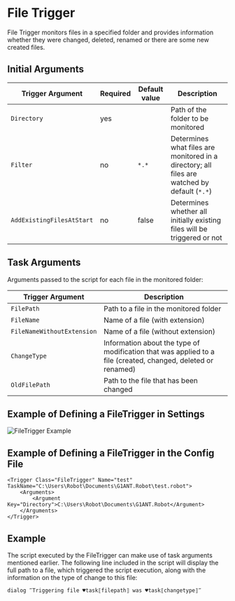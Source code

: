 # File Trigger

File Trigger monitors files in a specified folder and provides information whether they were changed, deleted, renamed or there are some new created files.

## Initial Arguments

| Trigger Argument | Required | Default value | Description |
| -------- | ---- | -------- | ------------- |
| `Directory` | yes |  | Path of the folder to be monitored |
| `Filter` | no |  `*.*` | Determines what files are monitored in a directory; all files are watched by default (`*.*`) |
| `AddExistingFilesAtStart` | no | false | Determines whether all initially existing files will be triggered or not |

## Task Arguments

Arguments passed to the script for each file in the monitored folder:

| Trigger Argument | Description |
| -------- | ---- |
| `FilePath` | Path to a file in the monitored folder |
| `FileName` | Name of a file (with extension) |
| `FileNameWithoutExtension` | Name of a file (without extension) |
| `ChangeType` | Information about the type of modification that was applied to a file (created, changed, deleted or renamed) |
| `OldFilePath` | Path to the file that has been changed |

## Example of Defining a FileTrigger in Settings

![FileTrigger Example](https://manual.g1ant.com/link/G1ANT.Manual/-assets/filetriggerexample.png)

## Example of Defining a FileTrigger in the Config File

```G1ANT
<Trigger Class="FileTrigger" Name="test" TaskName="C:\Users\Robot\Documents\G1ANT.Robot\test.robot">
	<Arguments>
		<Argument Key="Directory">C:\Users\Robot\Documents\G1ANT.Robot</Argument>
	</Arguments>
</Trigger> 
```

## Example

The script executed by the FileTrigger can make use of task arguments mentioned earlier. The following line included in the script will display the full path to a file, which triggered the script execution, along with the information on the type of change to this file:

```G1ANT
dialog ‴Triggering file ♥task⟦filepath⟧ was ♥task⟦changetype⟧‴
```

